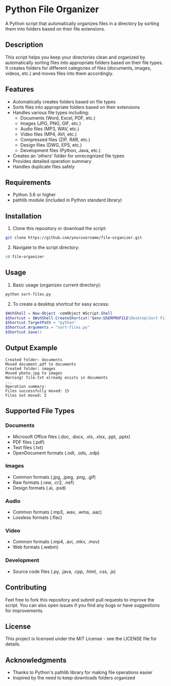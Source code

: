 # Python File Organizer

A Python script that automatically organizes files in a directory by sorting them into folders based on their file extensions.

## Description

This script helps you keep your directories clean and organized by automatically sorting files into appropriate folders based on their file types. It creates folders for different categories of files (documents, images, videos, etc.) and moves files into them accordingly.

## Features

- Automatically creates folders based on file types
- Sorts files into appropriate folders based on their extensions
- Handles various file types including:
  - Documents (Word, Excel, PDF, etc.)
  - Images (JPG, PNG, GIF, etc.)
  - Audio files (MP3, WAV, etc.)
  - Video files (MP4, AVI, etc.)
  - Compressed files (ZIP, RAR, etc.)
  - Design files (DWG, EPS, etc.)
  - Development files (Python, Java, etc.)
- Creates an 'others' folder for unrecognized file types
- Provides detailed operation summary
- Handles duplicate files safely

## Requirements

- Python 3.6 or higher
- pathlib module (included in Python standard library)

## Installation

1. Clone this repository or download the script:
```bash
git clone https://github.com/yourusername/file-organizer.git
```

2. Navigate to the script directory:
```bash
cd file-organizer
```

## Usage

1. Basic usage (organizes current directory):
```bash
python sort-files.py
```

2. To create a desktop shortcut for easy access:
```powershell
$WshShell = New-Object -comObject WScript.Shell
$Shortcut = $WshShell.CreateShortcut("$env:USERPROFILE\Desktop\Sort Files.lnk")
$Shortcut.TargetPath = "python"
$Shortcut.Arguments = "sort-files.py"
$Shortcut.Save()
```

## Output Example

```
Created folder: documents
Moved document.pdf to documents
Created folder: images
Moved photo.jpg to images
Warning! file.txt already exists in documents
...
Operation summary:
Files successfully moved: 15
Files not moved: 2
```

## Supported File Types

### Documents
- Microsoft Office files (.doc, .docx, .xls, .xlsx, .ppt, .pptx)
- PDF files (.pdf)
- Text files (.txt)
- OpenDocument formats (.odt, .ods, .odp)

### Images
- Common formats (.jpg, .jpeg, .png, .gif)
- Raw formats (.raw, .cr2, .nef)
- Design formats (.ai, .psd)

### Audio
- Common formats (.mp3, .wav, .wma, .aac)
- Lossless formats (.flac)

### Video
- Common formats (.mp4, .avi, .mkv, .mov)
- Web formats (.webm)

### Development
- Source code files (.py, .java, .cpp, .html, .css, .js)

## Contributing

Feel free to fork this repository and submit pull requests to improve the script. You can also open issues if you find any bugs or have suggestions for improvements.

## License

This project is licensed under the MIT License - see the LICENSE file for details.

## Acknowledgments

- Thanks to Python's pathlib library for making file operations easier
- Inspired by the need to keep downloads folders organized
